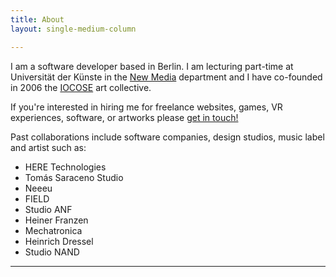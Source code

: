 ```yaml
---
title: About
layout: single-medium-column

---
```



<!-- {{< img src="/img/posts/grass/grass.jpg" caption="Steve Francia" >}} -->

I am a software developer based in Berlin.
I am lecturing part-time at Universität der Künste in the [New Media](https://newmedia.udk-berlin.de/about) department and I have co-founded in 2006 the [IOCOSE](http://iocose.org) art collective.

If you're interested in hiring me for freelance websites, games, VR experiences, software, or artworks please [get in touch!](mailto:info@davideprati.com)

Past collaborations include software companies, design studios, music label and artist such as:

- HERE Technologies
- Tomás Saraceno Studio
- Neeeu
- FIELD
- Studio ANF
- Heiner Franzen
- Mechatronica
- Heinrich Dressel
- Studio NAND

---